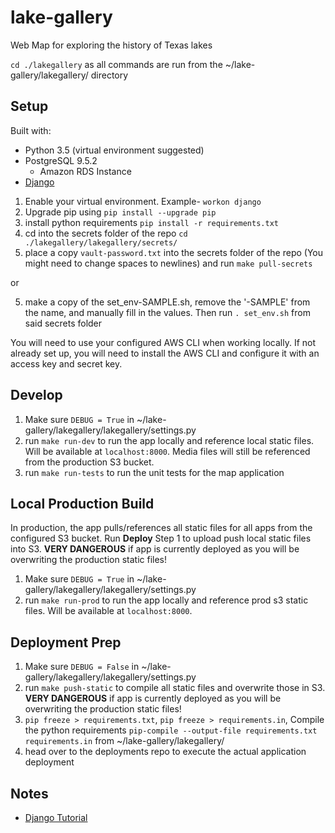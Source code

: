 # lake-gallery
Web Map for exploring the history of Texas lakes

`cd ./lakegallery` as all commands are run from the ~/lake-gallery/lakegallery/ directory

## Setup
Built with:
* Python 3.5 (virtual environment suggested)
* PostgreSQL 9.5.2
  * Amazon RDS Instance
* [Django](https://docs.djangoproject.com/en/1.11/topics/install/)


1. Enable your virtual environment. Example- `workon django`
2. Upgrade pip using `pip install --upgrade pip`
3. install python requirements `pip install -r requirements.txt`
4. cd into the secrets folder of the repo `cd ./lakegallery/lakegallery/secrets/`
5. place a copy `vault-password.txt` into the secrets folder of the repo (You might need to change spaces to newlines) and run `make pull-secrets`
  
  or

5. make a copy of the set_env-SAMPLE.sh, remove the '-SAMPLE' from the name, and manually fill in the values. Then run `. set_env.sh` from said secrets folder

You will need to use your configured AWS CLI when working locally. If not already set up, you will need to install the AWS CLI and configure it with an access key and secret key.

## Develop

1. Make sure `DEBUG = True` in ~/lake-gallery/lakegallery/lakegallery/settings.py
1. run `make run-dev` to run the app locally and reference local static files. Will be available at `localhost:8000`. Media files will still be referenced from the production S3 bucket.
1. run `make run-tests` to run the unit tests for the map application

## Local Production Build

In production, the app pulls/references all static files for all apps from the configured S3 bucket. Run **Deploy** Step 1 to upload push local static files into S3. **VERY DANGEROUS** if app is currently deployed as you will be overwriting the production static files!
1. Make sure `DEBUG = True` in ~/lake-gallery/lakegallery/lakegallery/settings.py
1. run `make run-prod` to run the app locally and reference prod s3 static files. Will be available at `localhost:8000`.

## Deployment Prep

1. Make sure `DEBUG = False` in ~/lake-gallery/lakegallery/lakegallery/settings.py
1. run `make push-static` to compile all static files and overwrite those in S3. **VERY DANGEROUS** if app is currently deployed as you will be overwriting the production static files!
1. `pip freeze > requirements.txt`, `pip freeze > requirements.in`, Compile the python requirements `pip-compile --output-file requirements.txt requirements.in` from ~/lake-gallery/lakegallery/
1. head over to the deployments repo to execute the actual application deployment


## Notes
* [Django Tutorial](https://docs.djangoproject.com/en/1.11/intro/)
